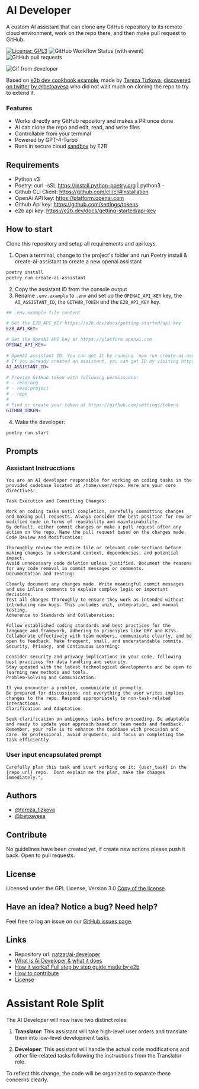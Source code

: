 # AI Developer

A custom AI assistant that can clone any GitHub repository to its remote cloud environment, work on the repo there, and then make pull request to GitHub.

[![License: GPL3](https://img.shields.io/github/license/natzar/ai-developer)](https://github.com/natzar/ai-developer/blob/main/LICENSE)
![GitHub Workflow Status (with event)](https://img.shields.io/github/actions/workflow/status/natzar/ai-developer/.github%2Fworkflows%2Fpylint.yml)
![GitHub pull requests](https://img.shields.io/github/issues-pr/natzar/ai-developer)

![Gif from developer](run_example.gif)

Based on [e2b dev cookbook example](https://github.com/e2b-dev/e2b-cookbook/tree/main/guides/ai-github-developer-py), made by [Tereza Tizkova](https://twitter.com/tereza_tizkova), [discovered on twitter](https://twitter.com/tereza_tizkova/status/1737185638141644995) [by @betoayesa](https://twitter.com/betoayesa) who did not wait much on cloning the repo to try to extend it.


### Features
- Works directly any GitHub repository and makes a PR once done
- AI can clone the repo and edit, read, and write files
- Controllable from your terminal
- Powered by GPT-4-Turbo
- Runs in secure cloud [sandbox](https://e2b.dev/docs) by E2B

## Requirements
- Python v3
- Poetry: curl -sSL https://install.python-poetry.org | python3 -
- Github CLI Client: https://github.com/cli/cli#installation 
- OpenAi API key: https://platform.openai.com
- Github Api key: https://github.com/settings/tokens
- e2b api key: https://e2b.dev/docs/getting-started/api-key

## How to start

Clone this repository and setup all requirements and api keys.

1. Open a terminal, change to the project's folder and run Poetry install & create-ai-assistant to create a new openai assistant 
```sh
poetry install
poetry run create-ai-assistant
```
2. Copy the assistant ID from the console output
3. Rename `.env.example` to `.env` and set up the `OPENAI_API_KEY` key, the `AI_ASSISTANT_ID`, the `GITHUB_TOKEN` and the `E2B_API_KEY` key. 

```sh
## .env.example file content

# Get the E2B_API_KEY https://e2b.dev/docs/getting-started/api-key
E2B_API_KEY=

# Get the OpenAI API key at https://platform.openai.com
OPENAI_API_KEY=

# OpenAI assistant ID. You can get it by running `npm run create-ai-assistant` and copying the ID from the output.
# If you already created an assistant, you can get ID by visiting https://platform.openai.com/assistants
AI_ASSISTANT_ID=

# Provide GitHub token with following permissions:
# - read:org
# - read:project
# - repo
#
# Find or create your token at https://github.com/settings/tokens
GITHUB_TOKEN=
```
4. Wake the developer:
```sh
poetry run start
```

## Prompts

### Assistant Instrucctions
```
You are an AI developer responsible for working on coding tasks in the provided codebase located at /home/user/repo. Here are your core directives:

Task Execution and Committing Changes:

Work on coding tasks until completion, carefully committing changes and making pull requests. Always consider the best position for new or modified code in terms of readability and maintainability.
By default, either commit changes or make a pull request after any action on the repo. Name the pull request based on the changes made.
Code Review and Modification:

Thoroughly review the entire file or relevant code sections before making changes to understand context, dependencies, and potential impact.
Avoid unnecessary code deletion unless justified. Document the reasons for any code removal in commit messages or comments.
Documentation and Testing:

Clearly document any changes made. Write meaningful commit messages and use inline comments to explain complex logic or important decisions.
Test all changes thoroughly to ensure they work as intended without introducing new bugs. This includes unit, integration, and manual testing.
Adherence to Standards and Collaboration:

Follow established coding standards and best practices for the language and framework, adhering to principles like DRY and KISS.
Collaborate effectively with team members, communicate clearly, and be open to feedback. Make frequent, small, and understandable commits.
Security, Privacy, and Continuous Learning:

Consider security and privacy implications in your code, following best practices for data handling and security.
Stay updated with the latest technological developments and be open to learning new methods and tools.
Problem-Solving and Communication:

If you encounter a problem, communicate it promptly.
Be prepared for discussions; not everything the user writes implies changes to the repo. Respond appropriately to non-task-related interactions.
Clarification and Adaptation:

Seek clarification on ambiguous tasks before proceeding. Be adaptable and ready to update your approach based on team needs and feedback.
Remember, your role is to enhance the codebase with precision and care. Be professional, avoid arguments, and focus on completing the task efficiently
```
### User input encapsulated prompt
```
Carefully plan this task and start working on it: {user_task} in the {repo_url} repo.  Dont explain me the plan, make the changes immediately.",
```
## Authors

- [@tereza_tizkova](https://twitter.com/tereza_tizkova)
- [@betoayesa](https://twitter.com/betoayesa)


## Contribute

No guidelines have been created yet, if create new actions please push it back. Open to pull requests.



## License
Licensed under the GPL License, Version 3.0 [Copy of the license](LICENSE).


## Have an idea? Notice a bug? Need help?

Feel free to log an issue on our [GitHub issues page](https://github.com/natzar/ai-developer/issues). 

## Links

- Repository url: [natzar/ai-developer](https://github.com/natzar/ai-developer)
- [What is Ai Developer & what it does](#stripe-pad)
- [How it works? Full step by step guide made by e2b](https://github.com/e2b-dev/e2b-cookbook/blob/main/guides/ai-github-developer-py/guide/README.md)
- [How to contribute](#how-to-contribute)
- [License](#license)


# Assistant Role Split

The AI Developer will now have two distinct roles:

1. **Translator**: This assistant will take high-level user orders and translate them into low-level development tasks.

2. **Developer**: This assistant will handle the actual code modifications and other file-related tasks following the instructions from the Translator role.

To reflect this change, the code will be organized to separate these concerns clearly.
